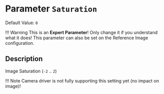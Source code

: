 # Parameter `Saturation`
Default Value: `0`

!!! Warning
    This is an **Expert Parameter**! Only change it if you understand what it does!
    This parameter can also be set on the Reference Image configuration.

## Description
Image Saturation (`-2` .. `2`)

!!! Note
    Camera driver is not fully supporting this setting yet (no impact on image)!
